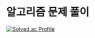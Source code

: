 # 알고리즘 문제 풀이
[![Solved.ac Profile](http://mazassumnida.wtf/api/v2/generate_badge?boj=jaeyun1723)](https://solved.ac/jaeyun1723/)
